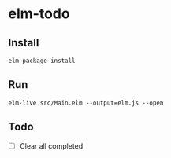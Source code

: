 # elm-todo


## Install

`elm-package install`


## Run

`elm-live src/Main.elm --output=elm.js --open`

## Todo

- [ ] Clear all completed
